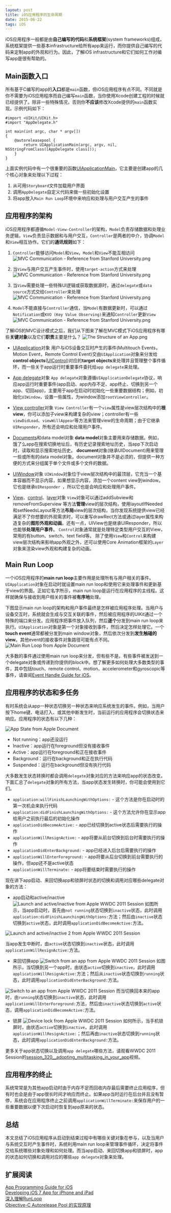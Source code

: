 ```yaml
---
layout: post
title: iOS应用程序的生命周期
date: 2015-06-22
tags: iOS
---
```


iOS应用程序一般都是由**自己编写的代码**和**系统框架**(system frameworks)组成，系统框架提供一些基本infrastructure给所有app来运行，而你提供自己编写的代码来定制app的外观和行为。因此，了解iOS infrastructure和它们如何工作对编写app是很有帮助的。

## Main函数入口

所有基于C编写的app的**入口**都是`main`函数，但iOS应用程序有点不同。不同就是你不需要为iOS应用程序而自己编写`main`函数，当你使用Xcode创建工程的时候就已经提供了。除非一些特殊情况，否则你**不应该**修改Xcode提供的`main`函数实现。示例代码如下：

```
#import <UIKit/UIKit.h>
#import "AppDelegate.h"

int main(int argc, char * argv[])
{
    @autoreleasepool {
        return UIApplicationMain(argc, argv, nil, NSStringFromClass([AppDelegate class]));
    } 
}
```

上面实例代码中有一个很重要的函数[UIApplicationMain](https://developer.apple.com/library/ios/documentation/UIKit/Reference/UIKitFunctionReference/index.html#//apple_ref/c/func/UIApplicationMain)，它主要是创建app的几个核心对象来处理以下过程：

1. 从可用`Storyboard`文件加载用户界面
2. 调用`AppDelegate`自定义代码来做一些初始化设置
3. 将app放入`Main Run Loop`环境中来响应和处理与用户交互产生的事件

## 应用程序的架构

iOS应用程序都遵循`Model-View-Controller`的架构，`Model`负责存储数据和处理业务逻辑，`View`负责显示数据和与用户交互，`Controller`是两者的中介，协调`Model`和`View`相互协作。它们的**通讯规则**如下：

1. `Controller`能够访问`Model`和`View`，`Model`和`View`不能互相访问
   ![MVC Communication - Reference from Stanford University.png](/assets/images/2015/166109-1ca32c3031c071ae.png)

2. 当`View`与用户交互产生事件时，使用`target-action`方式来处理
   ![MVC Communication - Reference from Stanford University.png](/assets/images/2015/166109-0a7f865fbfcf22c1.png)

3. 当`View`需要处理一些特殊UI逻辑或获取数据源时，通过`delegate`或`data source`方式交给`Controller`来处理
   ![MVC Communication - Reference from Stanford University.png](/assets/images/2015/166109-7023447d80bc2277.png)

4. `Model`不能直接与`Controller`通信，当`Model`有数据更新时，可以通过`Notification`或`KVO (Key Value Observing)`来通知`Controller`更新`View`
   ![MVC Communication - Reference from Stanford University.png](/assets/images/2015/166109-2ecd208e2cf93528.png)

了解iOS的MVC设计模式之后，我们从下图来了解在MVC模式下iOS应用程序有哪些**关键对象**以及它们**职责**主要是什么？
![The Structure of an App.png](/assets/images/2015/166109-ab7e67c32b810a08.png)

* [UIApplication](https://developer.apple.com/library/ios/documentation/UIKit/Reference/UIApplication_Class/)对象
  用户与iOS设备交互时产生的事件(Multitouch Events，Motion Event，Remote Control Event)交由`UIApplication`对象来分发给**control objects**([UIControl](https://developer.apple.com/library/ios/documentation/UIKit/Reference/UIControl_Class/index.html#//apple_ref/occ/cl/UIControl))对应的**target objects**来处理并且管理整个事件循环，而一些关于app运行时重要事件委托给`app delegate`来处理。

* [App delegate](https://developer.apple.com/library/ios/documentation/UIKit/Reference/UIApplicationDelegate_Protocol/)对象
  `App delegate`对象遵循`UIApplicationDelegate`协议，响应app运行时重要事件(app启动、app内存不足、app终止、切换到另一个app、切回app)，主要用于app在启动时初始化一些重要数据结构；例如，初始化`UIWindow`，设置一些属性，为window添加`rootViewController`。

* [View controller](https://developer.apple.com/library/ios/documentation/UIKit/Reference/UIViewController_Class/)对象
  `View Controller`有一个`view`属性是view层次结构中的**根view**，你可以添加子view来构建复杂的view；controller有一些`viewDidLoad`、`viewWillAppear`等方法来管理view的生命周期；由于它继承`UIResponder`，所有还会响应和处理用户事件。

* [Documents](https://developer.apple.com/library/ios/documentation/UIKit/Reference/UIDocument_Class/)和data model对象
  **data model**对象主要用来存储数据。例如，饿了么app在搜索切换地址后，有历史记录搜索地址历史，当app下次启动时，读取和显示搜索地址历史。
  **document**对象(继承UIDocument)用来管理一些或所有的data model对象。document对象并不是必须的，但提供一种方便的方式来分组属于单个文件或多个文件的数据。

* [UIWindow](https://developer.apple.com/library/prerelease/ios/documentation/UIKit/Reference/UIWindow_Class/)对象
  `UIWindow`对象位于view层次结构中的最顶层，它充当一个基本容器而不显示内容，如果想显示内容，添加一个content view到window。
  它也是继承`UIResponder `，所以它也是会响应和处理用户事件。

* [View](https://developer.apple.com/library/prerelease/ios/documentation/UIKit/Reference/UIView_Class/)、[control](https://developer.apple.com/library/ios/documentation/UIKit/Reference/UIControl_Class/)、[layer](https://developer.apple.com/library/ios/documentation/GraphicsImaging/Reference/CALayer_class/)对象
  `View`对象可以通过addSubview和removeFromSuperview 等方法**管理**view的层次结构，使用layoutIfNeeded和setNeedsLayout等方法**布局**view的层次结构，当你发现系统提供view已经满足不了你想要的外观需求时，可以重写drawRect方法或通过layer属性来构造复杂的**图形外观和动画**。还有一点，UIView也是继承UIResponder，所以也能够**处理用户事件**。
  `Control`对象通常就是处理特定类型用户交互的View，常用的有button、switch、text field等。
  除了使用`View`和`Control`来构建view层次结构来影响app外观之外，还可以使用Core Animation框架的`Layer`对象来渲染view外观和构建复杂的动画。

## Main Run Loop

一个iOS应用程序的**main run loop**主要作用是处理所有与用户相关的事件。`UIApplication`对象在启动时就设置main run loop和使用它来处理事件和更新基于view的界面。正如它名字所示，main run loop是运行在应用程序的主线程。这样就确保与接收到用户相关的事件被**有序地**处理。

下图显示main run loop的架构和用户事件最终是怎样被应用程序处理。当用户与设备交互时，系统就会生成与交互关联的事件，然后被应用程序的UIKit通过一个特殊的端口来分发。应用程序把事件放入队列，然后**逐个**分发到main run loop来执行。`UIApplication`对象是第一个对象接收到事件，然后决定怎样处理它。一个**touch event**通常都被分发到main window对象，然后依次分发到**发生触碰的view**。其他event的接收事件对象路径可能有点不同。
![Main Run Loop from Apple Document](/assets/images/2015/166109-2048b199de727ec6.png)

大多数的事件通过使用main run loop来分发，但有些不是。有些事件被发送到一个delegate对象或传递到你提供的block中。想了解更多如何处理大多数类型的事件，其中包括touch、remote control、motion、accelerometer和gyroscopic等事件，请查阅[Event Handle Guide for iOS](https://developer.apple.com/library/ios/documentation/EventHandling/Conceptual/EventHandlingiPhoneOS/Introduction/Introduction.html)。

## 应用程序的状态和多任务

有时系统会从app一种状态切换另一种状态来响应系统发生的事件。例如，当用户按下home键、电话打入、或其他中断发生时，当前运行的应用程序会切换状态来响应。应用程序的状态有以下几种：

![App State from Apple Document](/assets/images/2015/166109-fa48f62bf0ab9db6.png)

* Not running：app还没运行
* Inactive：app运行在foreground但没有接收事件
* Active：app运行在foreground和正在接收事件
* Background：运行在background和正在执行代码
* Suspended：运行在background但没有执行代码

大多数发生状态转换时都会调用`delegate`对象对应的方法来响应app的状态改变。下面汇总了`delegate`对象的所有方法，当app状态发生转换时，你可能会使用到它们。

* `application:willFinishLaunchingWithOptions:` - 这个方法是你在启动时的第一次机会来执行代码
* `application:didFinishLaunchingWithOptions:` - 这个方法允许你在显示app给用户之前执行最后的初始化操作
* `applicationDidBecomeActive:` - app已经切换到active状态后需要执行的操作
* `applicationWillResignActive:` - app将要从前台切换到后台时需要执行的操作
* `applicationDidEnterBackground:` - app已经进入后台后需要执行的操作
* `applicationWillEnterForeground:` - app将要从后台切换到前台需要执行的操作，但app还不是active状态
* `applicationWillTerminate:` - app将要结束时需要执行的操作

现在讲下app启动、来回切换app和锁屏时状态的切换和调用对应哪些delegate对象的方法：

* app启动和active/inactive
  ![Launch and active/inactive from Apple WWDC 2011 Session](/assets/images/2015/166109-ab5e6bc7a51e890e.gif)
  如图所示，当app启动时，首先由`not running`状态切换到`inactive`状态，此时调用`application:didFinishLaunchingWithOptions:`方法；然后由`inactive`状态切换到`active`状态，此时调用`applicationDidBecomeActive:`方法。

 ![Launch and active/inactive 2 from Apple WWDC 2011 Session](/assets/images/2015/166109-74666714bc4bffb9.gif)

 当app发生中断时，由`active`状态切换到`inactive`状态，此时调用`applicationWillResignActive:`方法。

* 来回切换app
  ![Switch from an app from Apple WWDC 2011 Session](/assets/images/2015/166109-83f006b9026dbbe5.gif)
  如图所示，当切换到另一个app时，由状态`active`切换到`inactive`，此时调用`applicationWillResignActive:`方法；然后从`inactive`状态切换到`running`状态，此时调用`applicationDidEnterBackground:`方法。

 ![Switch to an app from Apple WWDC 2011 Session](/assets/images/2015/166109-a6743964db4677be.gif)
而当切换回本来的app时，由`running`状态切换到`inactive`状态，此时调用`applicationWillEnterForeground:`方法，然后由`inactive`状态切换到`active`状态，调用`applicationDidBecomeActive:`方法。

* 锁屏
  ![Device lock from Apple WWDC 2011 Session](/assets/images/2015/166109-c9ac753d01595b03.gif)
  如何所示，当手机锁屏时，由状态`active`切换到`inactive`，此时调用`applicationWillResignActive:`；然后再由`inactive`状态切换到`running`状态，此时调用`applicationDidEnterBackground:`方法。

 更多关于app状态切换以及调用`app delegate`哪些方法，请观看WWDC 2011 Session的[session_320__adopting_multitasking_in_your_app](https://developer.apple.com/videos/wwdc/2011/)视频。

## 应用程序的终止

系统常常是为其他app启动时由于内存不足而回收内存最后需要终止应用程序，但有时也会是由于app很长时间才响应而终止。如果app当时运行在后台并且没有暂停，系统会在应用程序终止之前调用`applicationWillTerminate:`来保存用户的一些重要数据以便下次启动时恢复到app原来的状态。

## 总结

本文总结了iOS应用程序从启动到结束过程中有哪些关键对象在参与，以及当用户与系统交互时产生事件时，系统利用main run loop来管理事件循环，决定将事件交给系统哪些对象处理和如何处理。而当app启动、来回切换app和锁屏时，app的状态如何切换和调用对应的哪些`app delegate`对象来处理。

## 扩展阅读

[App Programming Guide for iOS](https://developer.apple.com/library/ios/documentation/iPhone/Conceptual/iPhoneOSProgrammingGuide/TheAppLifeCycle/TheAppLifeCycle.html#//apple_ref/doc/uid/TP40007072-CH2-SW1)  
[Developing iOS 7 App for iPhone and iPad](https://itunes.apple.com/us/course/developing-ios-7-apps-for/id733644550)  
[深入理解RunLoop](http://blog.ibireme.com/2015/05/18/runloop/)  
[Objective-C Autorelease Pool 的实现原理](http://blog.leichunfeng.com/blog/2015/05/31/objective-c-autorelease-pool-implementation-principle/)